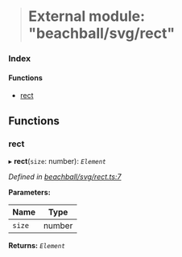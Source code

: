 > # External module: "beachball/svg/rect"

### Index

#### Functions

* [rect](_beachball_svg_rect_.md#rect)

## Functions

###  rect

▸ **rect**(`size`: number): *`Element`*

*Defined in [beachball/svg/rect.ts:7](https://github.com/polkadot-js/ui/blob/95939be/packages/ui-identicon/src/beachball/svg/rect.ts#L7)*

**Parameters:**

Name | Type |
------ | ------ |
`size` | number |

**Returns:** *`Element`*